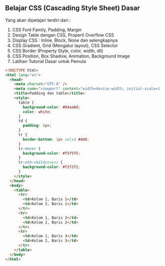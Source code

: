 ## Belajar CSS (Cascading Style Sheet) Dasar
Yang akan dipelajari terdiri dari :
1. CSS Font Family, Padding, Margin
2. Design Table dengan CSS, Properti Overflow CSS
3. Display CSS : Inline, Block, None dan selengkapnya
4. CSS Gradient, Grid (Mengatur layout), CSS Selector
5. CSS Border (Property Style, color, width, dll)
6. CSS Position, Box Shadow, Animation, Background Image
7. Latihan Tutorial Dasar untuk Pemula

``` html
<!DOCTYPE html>
<html lang="en">
  <head>
    <meta charset="UTF-8" />
    <meta name="viewport" content="width=device-width, initial-scale=1.0" />
    <title>Padding dan table</title>
    <style>
      table {
        background-color: #04aa6d;
        color: white;
      }
      td {
        padding: 8px;
      }
      tr {
        border-bottom: 1px solid #ddd;
      }
      tr:hover {
        background-color: #f5f5f5;
      }
      tr:nth-child(even) {
        background-color: #f2f2f2;
      }
    </style>
  </head>
  <body>
    <table>
      <tr>
        <td>Kolom 1, Baris 1</td>
        <td>Kolom 2, Baris 1</td>
      </tr>
      <tr>
        <td>Kolom 1, Baris 2</td>
        <td>Kolom 2, Baris 2</td>
      </tr>
      <tr>
        <td>Kolom 1, Baris 3</td>
        <td>Kolom 2, Baris 3</td>
      </tr>
    </table>
  </body>
</html>

```
